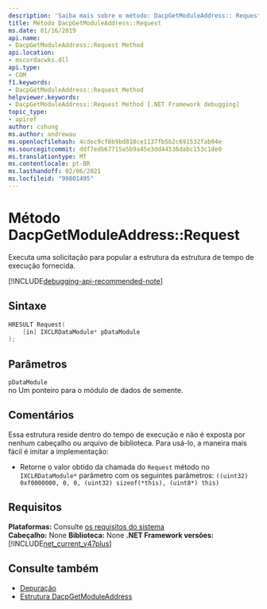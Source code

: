 ```yaml
---
description: 'Saiba mais sobre o método: DacpGetModuleAddress:: Request'
title: Método DacpGetModuleAddress::Request
ms.date: 01/16/2019
api.name:
- DacpGetModuleAddress::Request Method
api.location:
- mscordacwks.dll
api.type:
- COM
f1.keywords:
- DacpGetModuleAddress::Request Method
helpviewer.keywords:
- DacpGetModuleAddress::Request Method [.NET Framework debugging]
topic_type:
- apiref
author: cshung
ms.author: andrewau
ms.openlocfilehash: 4cdec9cf6b9bd818ce1137fb5b2c691532fab94e
ms.sourcegitcommit: ddf7edb67715a5b9a45e3dd44536dabc153c1de0
ms.translationtype: MT
ms.contentlocale: pt-BR
ms.lasthandoff: 02/06/2021
ms.locfileid: "99801495"
---
```

# <a name="dacpgetmoduleaddressrequest-method"></a>Método DacpGetModuleAddress::Request

Executa uma solicitação para popular a estrutura da estrutura de tempo de execução fornecida.

[!INCLUDE[debugging-api-recommended-note](../../../../includes/debugging-api-recommended-note.md)]

## <a name="syntax"></a>Sintaxe

```cpp
HRESULT Request(
    [in] IXCLRDataModule* pDataModule
);
```

## <a name="parameters"></a>Parâmetros

`pDataModule`\
no Um ponteiro para o módulo de dados de semente.

## <a name="remarks"></a>Comentários

Essa estrutura reside dentro do tempo de execução e não é exposta por nenhum cabeçalho ou arquivo de biblioteca. Para usá-lo, a maneira mais fácil é imitar a implementação:

- Retorne o valor obtido da chamada do `Request` método no `IXCLRDataModule*` parâmetro com os seguintes parâmetros: `((uint32) 0xf0000000, 0, 0, (uint32) sizeof(*this), (uint8*) this)`

## <a name="requirements"></a>Requisitos

**Plataformas:** Consulte [os requisitos do sistema](../../get-started/system-requirements.md)\
**Cabeçalho:** None
**Biblioteca:** None
**.NET Framework versões:**[!INCLUDE[net_current_v47plus](../../../../includes/net-current-v47plus.md)]

## <a name="see-also"></a>Consulte também

- [Depuração](index.md)
- [Estrutura DacpGetModuleAddress](dacpgetmoduleaddress-structure.md)
